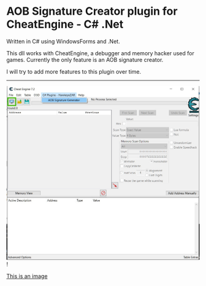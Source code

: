 ﻿AOB Signature Creator plugin for CheatEngine - C# .Net
======================================================

Written in C# using WindowsForms and .Net.

This dll works with CheatEngine, a debugger and memory hacker used for games.
Currently the only feature is an AOB signature creator.


I will try to add more features to this plugin over time.

---------------------------------------------------------

![This is an image](AOBSignatureGenerator/ss1.jpg)!

[This is an image](AOBSignatureGenerator/ss2.jpg)
